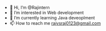 - 👋 Hi, I’m @Rajintern
- 👀 I’m interested in Web development
- 🌱 I’m currently learning Java deveoplment
- 📫 How to reach me rajvsraj0123@gmail.com

<!---
Rajintern/Rajintern is a ✨ special ✨ repository because its `README.md` (this file) appears on your GitHub profile.
You can click the Preview link to take a look at your changes.
--->
